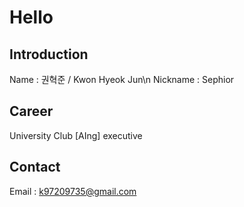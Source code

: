 # Hello

## Introduction
  Name     : 권혁준 / Kwon Hyeok Jun\n
  Nickname : Sephior

## Career
  University Club [AIng] executive


## Contact
  Email : k97209735@gmail.com


<!--
**Sephior/Sephior** is a ✨ _special_ ✨ repository because its `README.md` (this file) appears on your GitHub profile.

Here are some ideas to get you started:

- 🔭 I’m currently working on ...
- 🌱 I’m currently learning ...
- 👯 I’m looking to collaborate on ...
- 🤔 I’m looking for help with ...
- 💬 Ask me about ...
- 📫 How to reach me: ...
- 😄 Pronouns: ...
- ⚡ Fun fact: ...
-->
